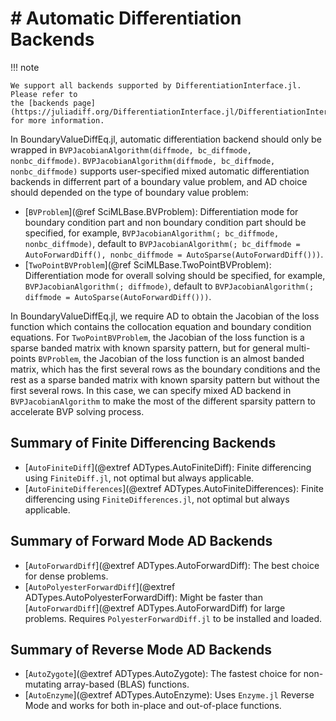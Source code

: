 # # Automatic Differentiation Backends

!!! note
    
    We support all backends supported by DifferentiationInterface.jl. Please refer to
    the [backends page](https://juliadiff.org/DifferentiationInterface.jl/DifferentiationInterface/stable/explanation/backends/)
    for more information.

In BoundaryValueDiffEq.jl, automatic differentiation backend should only be wrapped in `BVPJacobianAlgorithm(diffmode, bc_diffmode, nonbc_diffmode)`. `BVPJacobianAlgorithm(diffmode, bc_diffmode, nonbc_diffmode)` supports user-specified mixed automatic differentiation backends in differrent part of a boundary value problem, and AD choice should depended on the type of boundary value problem:

  - [`BVProblem`](@ref SciMLBase.BVProblem): Differentiation mode for boundary condition part and non boundary condition part should be specified, for example, `BVPJacobianAlgorithm(; bc_diffmode, nonbc_diffmode)`, default to `BVPJacobianAlgorithm(; bc_diffmode = AutoForwardDiff(), nonbc_diffmode = AutoSparse(AutoForwardDiff()))`.
  - [`TwoPointBVProblem`](@ref SciMLBase.TwoPointBVProblem): Differentiation mode for overall solving should be specified, for example, `BVPJacobianAlgorithm(; diffmode)`, default to `BVPJacobianAlgorithm(; diffmode = AutoSparse(AutoForwardDiff()))`.

In BoundaryValueDiffEq.jl, we require AD to obtain the Jacobian of the loss function which contains the collocation equation and boundary condition equations. For `TwoPointBVProblem`, the Jacobian of the loss function is a sparse banded matrix with known sparsity pattern, but for general multi-points `BVProblem`, the Jacobian of the loss function is an almost banded matrix, which has the first several rows as the boundary conditions and the rest as a sparse banded matrix with known sparsity pattern but without the first several rows. In this case, we can specify mixed AD backend in `BVPJacobianAlgorithm` to make the most of the different sparsity pattern to accelerate BVP solving process.

## Summary of Finite Differencing Backends

  - [`AutoFiniteDiff`](@extref ADTypes.AutoFiniteDiff): Finite differencing using
    `FiniteDiff.jl`, not optimal but always applicable.
  - [`AutoFiniteDifferences`](@extref ADTypes.AutoFiniteDifferences): Finite differencing
    using `FiniteDifferences.jl`, not optimal but always applicable.

## Summary of Forward Mode AD Backends

  - [`AutoForwardDiff`](@extref ADTypes.AutoForwardDiff): The best choice for dense
    problems.
  - [`AutoPolyesterForwardDiff`](@extref ADTypes.AutoPolyesterForwardDiff): Might be faster
    than [`AutoForwardDiff`](@extref ADTypes.AutoForwardDiff) for large problems. Requires
    `PolyesterForwardDiff.jl` to be installed and loaded.

## Summary of Reverse Mode AD Backends

  - [`AutoZygote`](@extref ADTypes.AutoZygote): The fastest choice for non-mutating
    array-based (BLAS) functions.
  - [`AutoEnzyme`](@extref ADTypes.AutoEnzyme): Uses `Enzyme.jl` Reverse Mode and works for
    both in-place and out-of-place functions.
